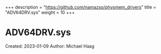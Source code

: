 +++
description = "https://github.com/namazso/physmem_drivers"
title = "ADV64DRV.sys"
weight = 10
+++

# ADV64DRV.sys

Created: 2023-01-09
Author: Michael Haag



